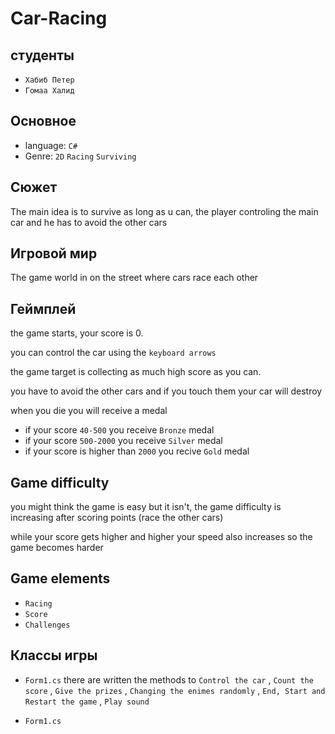# Car-Racing
## студенты
- `Хабиб Петер`
- `Гомаа Халид`
## Основное
- language: `C#`
- Genre: `2D` `Racing` `Surviving` 
## Сюжет
The main idea is to survive as long as u can, the player controling the main car and he has to avoid the other cars

## Игровой мир
The game world in on the street where cars race each other

## Геймплей
the game starts, your score is 0.

you can control the car using the `keyboard arrows`

the game target is collecting as much high score as you can.

you have to avoid the other cars and if you touch them your car will destroy

when you die you will receive a medal
- if your score `40-500` you receive `Bronze` medal
- if your score `500-2000` you receive `Silver` medal
- if your score is higher than `2000` you recive `Gold` medal

## Game difficulty
you might think the game is easy but it isn't, the game difficulty is increasing after scoring points (race the other cars)

while your score gets higher and higher your speed also increases so the game becomes harder

## Game elements
- `Racing`
- `Score`
- `Challenges`

## Классы игры
- `Form1.cs` there are written the methods to `Control the car` , `Count the score` , `Give the prizes` , `Changing the enimes randomly` , `End, Start and Restart the game` , `Play sound`

- `Form1.cs`
